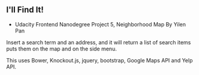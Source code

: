 ## I'll Find It!

- Udacity Frontend Nanodegree Project 5, Neighborhood Map
  By Yilen Pan

Insert a search term and an address, and it will return a list of search items
puts them on the map and on the side menu.

This uses Bower, Knockout.js, jquery, bootstrap, Google Maps API and Yelp API.
